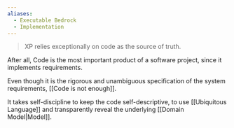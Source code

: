 ```yaml
---
aliases:
  - Executable Bedrock
  - Implementation
---
```

> XP relies exceptionally on code as the source of truth.

After all, Code is the most important product of a software project, since it implements requirements.

Even though it is the rigorous and unambiguous specification of the system requirements, [[Code is not enough]].

It takes self-discipline to keep the code self-descriptive, to use [[Ubiquitous Language]] and transparently reveal the underlying [[Domain Model|Model]].
